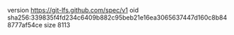version https://git-lfs.github.com/spec/v1
oid sha256:339835f4fd234c6409b882c95beb21e16ea3065637447d160c8b848777af54ce
size 8113
